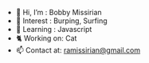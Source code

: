 - 👋 Hi, I’m   : Bobby Missirian
- 👀 Interest  : Burping, Surfing
- 🌱 Learning  : Javascript
- 🐈 Working on: Cat
- 📫 Contact at: ramissirian@gmail.com

<!---
thebigbadbobby/thebigbadbobby is a ✨ special ✨ repository because its `README.md` (this file) appears on your GitHub profile.
You can click the Preview link to take a look at your changes.
--->
